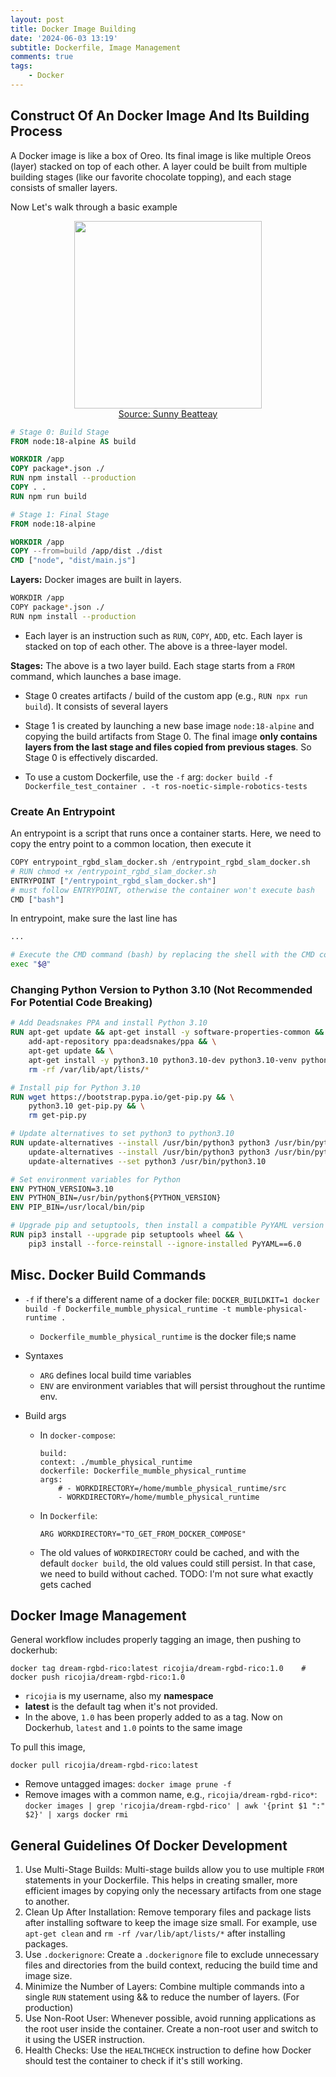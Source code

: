 ```yaml
---
layout: post
title: Docker Image Building
date: '2024-06-03 13:19'
subtitle: Dockerfile, Image Management
comments: true
tags:
    - Docker
---
```


## Construct Of An Docker Image And Its Building Process

A Docker image is like a box of Oreo. Its final image is like multiple Oreos (layer) stacked on top of each other. A layer could be built from multiple building stages (like our favorite chocolate topping), and each stage consists of smaller layers.

Now Let's walk through a basic example

<div style="text-align: center;">
<p align="center">
    <figure>
        <img src="https://github.com/user-attachments/assets/dd3fa345-6311-4975-b33f-349e122373fb" height="300" alt=""/>
        <figcaption><a href="https://betterprogramming.pub/container-images-are-like-cakes-ba9040cf18e9">Source: Sunny Beatteay</a></figcaption>
    </figure>
</p>
</div>

```dockerfile
# Stage 0: Build Stage
FROM node:18-alpine AS build

WORKDIR /app
COPY package*.json ./
RUN npm install --production
COPY . .
RUN npm run build

# Stage 1: Final Stage
FROM node:18-alpine

WORKDIR /app
COPY --from=build /app/dist ./dist
CMD ["node", "dist/main.js"]
```

**Layers:** Docker images are built in layers.

```bash
WORKDIR /app
COPY package*.json ./
RUN npm install --production
```

- Each layer is an instruction such as `RUN`, `COPY`, `ADD`, etc. Each layer is stacked on top of each other. The above is a three-layer model.

**Stages:** The above is a two layer build. Each stage starts from a `FROM` command, which launches a base image.

- Stage 0 creates artifacts / build of the custom app (e.g., `RUN npx run build`). It consists of several layers
- Stage 1 is created by launching a new base image `node:18-alpine` and copying the build artifacts from Stage 0. The final image **only contains layers from the last stage and files copied from previous stages**. So Stage 0 is effectively discarded.

- To use a custom Dockerfile, use the `-f` arg: `docker build -f Dockerfile_test_container . -t ros-noetic-simple-robotics-tests`

### Create An Entrypoint

An entrypoint is a script that runs once a container starts. Here, we need to copy the entry point to a common location, then execute it

```python
COPY entrypoint_rgbd_slam_docker.sh /entrypoint_rgbd_slam_docker.sh
# RUN chmod +x /entrypoint_rgbd_slam_docker.sh
ENTRYPOINT ["/entrypoint_rgbd_slam_docker.sh"]
# must follow ENTRYPOINT, otherwise the container won't execute bash
CMD ["bash"]    
```

In entrypoint, make sure the last line has

```bash
...

# Execute the CMD command (bash) by replacing the shell with the CMD command in Dockerfile
exec "$@"
```

### Changing Python Version to Python 3.10 (Not Recommended For Potential Code Breaking)

```dockerfile
# Add Deadsnakes PPA and install Python 3.10
RUN apt-get update && apt-get install -y software-properties-common && \
    add-apt-repository ppa:deadsnakes/ppa && \
    apt-get update && \
    apt-get install -y python3.10 python3.10-dev python3.10-venv python3.10-distutils && \
    rm -rf /var/lib/apt/lists/*

# Install pip for Python 3.10
RUN wget https://bootstrap.pypa.io/get-pip.py && \
    python3.10 get-pip.py && \
    rm get-pip.py

# Update alternatives to set python3 to python3.10
RUN update-alternatives --install /usr/bin/python3 python3 /usr/bin/python3.8 1 && \
    update-alternatives --install /usr/bin/python3 python3 /usr/bin/python3.10 2 && \
    update-alternatives --set python3 /usr/bin/python3.10

# Set environment variables for Python
ENV PYTHON_VERSION=3.10
ENV PYTHON_BIN=/usr/bin/python${PYTHON_VERSION}
ENV PIP_BIN=/usr/local/bin/pip

# Upgrade pip and setuptools, then install a compatible PyYAML version
RUN pip3 install --upgrade pip setuptools wheel && \
    pip3 install --force-reinstall --ignore-installed PyYAML==6.0
```

## Misc. Docker Build Commands

- `-f` if there's a different name of a docker file: `DOCKER_BUILDKIT=1 docker build -f Dockerfile_mumble_physical_runtime -t mumble-physical-runtime .`
    - `Dockerfile_mumble_physical_runtime` is the docker file;s name
- Syntaxes
    - `ARG` defines local build time variables
    - `ENV` are environment variables that will persist throughout the runtime env.

- Build args 
    - In `docker-compose`:
        ```
        build:
        context: ./mumble_physical_runtime
        dockerfile: Dockerfile_mumble_physical_runtime
        args:
            # - WORKDIRECTORY=/home/mumble_physical_runtime/src
            - WORKDIRECTORY=/home/mumble_physical_runtime
        ```
    - In `Dockerfile`:
        ```
        ARG WORKDIRECTORY="TO_GET_FROM_DOCKER_COMPOSE"
        ```
    - The old values of `WORKDIRECTORY` could be cached, and with the default `docker build`, the old values could still persist. In that case, we need to build without cached. TODO: I'm not sure what exactly gets cached


## Docker Image Management

General workflow includes properly tagging an image, then pushing to dockerhub:

```
docker tag dream-rgbd-rico:latest ricojia/dream-rgbd-rico:1.0    # 
docker push ricojia/dream-rgbd-rico:1.0
```
- `ricojia` is my username, also my **namespace**
- **latest** is the default tag when it's not provided. 
- In the above, `1.0` has been properly added to as a tag. Now on Dockerhub, `latest` and `1.0` points to the same image

To pull this image, 

```
docker pull ricojia/dream-rgbd-rico:latest
```

- Remove untagged images: `docker image prune -f`
- Remove images with a common name, e.g., `ricojia/dream-rgbd-rico*`: `docker images | grep 'ricojia/dream-rgbd-rico' | awk '{print $1 ":" $2}' | xargs docker rmi`


## General Guidelines Of Docker Development

1. Use Multi-Stage Builds: Multi-stage builds allow you to use multiple `FROM` statements in your Dockerfile. This helps in creating smaller, more efficient images by copying only the necessary artifacts from one stage to another.
2. Clean Up After Installation: Remove temporary files and package lists after installing software to keep the image size small. For example, use `apt-get clean` and `rm -rf /var/lib/apt/lists/*` after installing packages.
3. Use `.dockerignore`: Create a `.dockerignore` file to exclude unnecessary files and directories from the build context, reducing the build time and image size.
4. Minimize the Number of Layers: Combine multiple commands into a single `RUN` statement using && to reduce the number of layers. (For production)
5. Use Non-Root User: Whenever possible, avoid running applications as the root user inside the container. Create a non-root user and switch to it using the USER instruction.
6. Health Checks: Use the `HEALTHCHECK` instruction to define how Docker should test the container to check if it's still working.